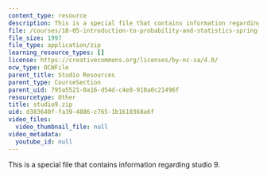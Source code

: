 ```yaml
---
content_type: resource
description: This is a special file that contains information regarding studio 9.
file: /courses/18-05-introduction-to-probability-and-statistics-spring-2014/d383640ffa394886c7651b1618368a6f_studio9.zip
file_size: 1997
file_type: application/zip
learning_resource_types: []
license: https://creativecommons.org/licenses/by-nc-sa/4.0/
ocw_type: OCWFile
parent_title: Studio Resources
parent_type: CourseSection
parent_uid: 795a5521-0a16-d54d-c4e8-910a0c21496f
resourcetype: Other
title: studio9.zip
uid: d383640f-fa39-4886-c765-1b1618368a6f
video_files:
  video_thumbnail_file: null
video_metadata:
  youtube_id: null
---
```

This is a special file that contains information regarding studio 9.